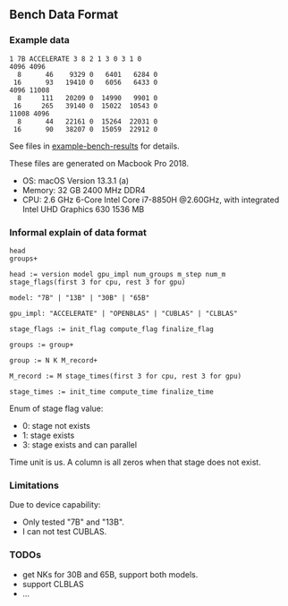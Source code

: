 ## Bench Data Format

### Example data

```
1 7B ACCELERATE 3 8 2 1 3 0 3 1 0
4096 4096
  8      46    9329 0   6401   6284 0
 16      93   19410 0   6056   6433 0
4096 11008
  8     111   20209 0  14990   9901 0
 16     265   39140 0  15022  10543 0
11008 4096
  8      44   22161 0  15264  22031 0
 16      90   38207 0  15059  22912 0
 ```

See files in [example-bench-results](example-bench-results) for details.

These files are generated on Macbook Pro 2018.
- OS: macOS Version 13.3.1 (a)
- Memory: 32 GB 2400 MHz DDR4
- CPU: 2.6 GHz 6-Core Intel Core i7-8850H @2.60GHz, with integrated Intel UHD Graphics 630 1536 MB

### Informal explain of data format

```
head
groups+

head := version model gpu_impl num_groups m_step num_m stage_flags(first 3 for cpu, rest 3 for gpu)

model: "7B" | "13B" | "30B" | "65B"

gpu_impl: "ACCELERATE" | "OPENBLAS" | "CUBLAS" | "CLBLAS"

stage_flags := init_flag compute_flag finalize_flag

groups := group+

group := N K M_record+

M_record := M stage_times(first 3 for cpu, rest 3 for gpu)

stage_times := init_time compute_time finalize_time
```

Enum of stage flag value:
- 0: stage not exists
- 1: stage exists
- 3: stage exists and can parallel

Time unit is us. A column is all zeros when that stage does not exist.

### Limitations

Due to device capability:

- Only tested "7B" and "13B".
- I can not test CUBLAS.

### TODOs

- get NKs for 30B and 65B, support both models. 
- support CLBLAS
- ...
